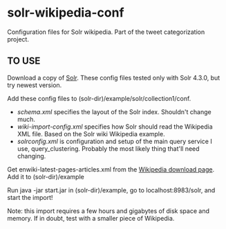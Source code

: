 solr-wikipedia-conf
===================

Configuration files for Solr wikipedia. Part of the tweet categorization project. 


TO USE
-------------

Download a copy of [Solr](http://lucene.apache.org/). These config files tested only with Solr 4.3.0, but try newest version. 

Add these config files to (solr-dir)/example/solr/collection1/conf. 

- *schema.xml* specifies the layout of the Solr index. Shouldn't change much. 
- *wiki-import-config.xml* specifies how Solr should read the Wikipedia XML file. Based on the Solr wiki Wikipedia example. 
- *solrconfig.xml* is configuration and setup of the main query service I use, query_clustering. Probably the most likely thing that'll need changing. 

Get enwiki-latest-pages-articles.xml from the [Wikipedia download page](http://dumps.wikimedia.org/enwiki/latest/).
Add it to (solr-dir)/example

Run java -jar start.jar in (solr-dir)/example, go to localhost:8983/solr, and start the import!

Note: this import requires a few hours and gigabytes of disk space and memory. If in doubt, test with a smaller piece of Wikipedia. 

